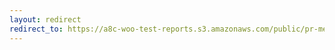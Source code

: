 ```yaml
---
layout: redirect
redirect_to: https://a8c-woo-test-reports.s3.amazonaws.com/public/pr-merge/37041/e2e/index.html
---
```

